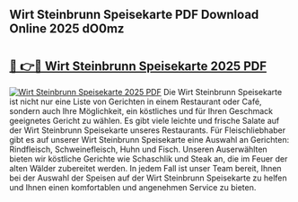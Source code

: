 ## Wirt Steinbrunn Speisekarte PDF Download Online 2025 dO0mz

# <h2><a href="http://gc7e718.nevu.top/?p=Wirt+Steinbrunn+Speisekarte">🔗 👉🔴 Wirt Steinbrunn Speisekarte 2025 PDF</a></h2>

[![Wirt Steinbrunn Speisekarte 2025 PDF](https://i.imgur.com/dBaPXMq.png)](http://gc7e718.nevu.top/?p=Wirt+Steinbrunn+Speisekarte)
Die Wirt Steinbrunn Speisekarte ist nicht nur eine Liste von Gerichten in einem Restaurant oder Café, sondern auch Ihre Möglichkeit, ein köstliches und für Ihren Geschmack geeignetes Gericht zu wählen. Es gibt viele leichte und frische Salate auf der Wirt Steinbrunn Speisekarte unseres Restaurants. Für Fleischliebhaber gibt es auf unserer Wirt Steinbrunn Speisekarte eine Auswahl an Gerichten: Rindfleisch, Schweinefleisch, Huhn und Fisch. Unseren Auserwählten bieten wir köstliche Gerichte wie Schaschlik und Steak an, die im Feuer der alten Wälder zubereitet werden. In jedem Fall ist unser Team bereit, Ihnen bei der Auswahl der Speisen auf der Wirt Steinbrunn Speisekarte zu helfen und Ihnen einen komfortablen und angenehmen Service zu bieten.
